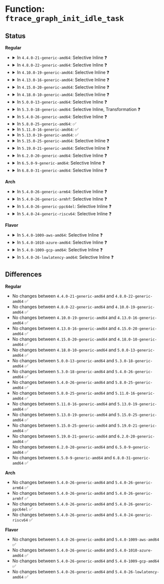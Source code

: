 # Function: <code>ftrace_graph_init_idle_task</code>

## Status
<b>Regular</b>
<ul>
<li>
<details>
<summary>In <code>4.4.0-21-generic-amd64</code>: Selective Inline ❓</summary>

```c
void ftrace_graph_init_idle_task(struct task_struct * t, int cpu)
```

```json
{
  "name": "ftrace_graph_init_idle_task",
  "collision_type": "Unique Global",
  "inline_type": "Selective",
  "funcs": [
    {
      "addr": 18446744071580179392,
      "name": "ftrace_graph_init_idle_task",
      "external": true,
      "loc": "kernel/trace/ftrace.c:5928",
      "file": "kernel/trace/ftrace.c",
      "inline": "not declared, inlined",
      "caller_inline": [],
      "caller_func": [
        "kernel/sched/core.c:init_idle",
        "kernel/trace/ftrace.c:register_ftrace_graph"
      ]
    }
  ],
  "symbols": [
    {
      "addr": 18446744071580179392,
      "name": "ftrace_graph_init_idle_task",
      "section": ".text",
      "bind": "STB_GLOBAL",
      "size": 200
    }
  ]
}
```
</details>
</li>
<li>
<details>
<summary>In <code>4.8.0-22-generic-amd64</code>: Selective Inline ❓</summary>

```c
void ftrace_graph_init_idle_task(struct task_struct * t, int cpu)
```

```json
{
  "name": "ftrace_graph_init_idle_task",
  "collision_type": "Unique Global",
  "inline_type": "Selective",
  "funcs": [
    {
      "addr": 18446744071580214272,
      "name": "ftrace_graph_init_idle_task",
      "external": true,
      "loc": "kernel/trace/ftrace.c:5961",
      "file": "kernel/trace/ftrace.c",
      "inline": "not declared, inlined",
      "caller_inline": [],
      "caller_func": [
        "kernel/sched/core.c:init_idle",
        "kernel/trace/ftrace.c:register_ftrace_graph"
      ]
    }
  ],
  "symbols": [
    {
      "addr": 18446744071580214272,
      "name": "ftrace_graph_init_idle_task",
      "section": ".text",
      "bind": "STB_GLOBAL",
      "size": 200
    }
  ]
}
```
</details>
</li>
<li>
<details>
<summary>In <code>4.10.0-19-generic-amd64</code>: Selective Inline ❓</summary>

```c
void ftrace_graph_init_idle_task(struct task_struct * t, int cpu)
```

```json
{
  "name": "ftrace_graph_init_idle_task",
  "collision_type": "Unique Global",
  "inline_type": "Selective",
  "funcs": [
    {
      "addr": 18446744071580255040,
      "name": "ftrace_graph_init_idle_task",
      "external": true,
      "loc": "kernel/trace/ftrace.c:6010",
      "file": "kernel/trace/ftrace.c",
      "inline": "not declared, inlined",
      "caller_inline": [],
      "caller_func": [
        "kernel/sched/core.c:init_idle",
        "kernel/trace/ftrace.c:register_ftrace_graph"
      ]
    }
  ],
  "symbols": [
    {
      "addr": 18446744071580255040,
      "name": "ftrace_graph_init_idle_task",
      "section": ".text",
      "bind": "STB_GLOBAL",
      "size": 200
    }
  ]
}
```
</details>
</li>
<li>
<details>
<summary>In <code>4.13.0-16-generic-amd64</code>: Selective Inline ❓</summary>

```c
void ftrace_graph_init_idle_task(struct task_struct * t, int cpu)
```

```json
{
  "name": "ftrace_graph_init_idle_task",
  "collision_type": "Unique Global",
  "inline_type": "Selective",
  "funcs": [
    {
      "addr": 18446744071580268176,
      "name": "ftrace_graph_init_idle_task",
      "external": true,
      "loc": "kernel/trace/ftrace.c:6791",
      "file": "kernel/trace/ftrace.c",
      "inline": "not declared, inlined",
      "caller_inline": [],
      "caller_func": [
        "kernel/sched/core.c:init_idle",
        "kernel/trace/ftrace.c:register_ftrace_graph"
      ]
    }
  ],
  "symbols": [
    {
      "addr": 18446744071580268176,
      "name": "ftrace_graph_init_idle_task",
      "section": ".text",
      "bind": "STB_GLOBAL",
      "size": 194
    }
  ]
}
```
</details>
</li>
<li>
<details>
<summary>In <code>4.15.0-20-generic-amd64</code>: Selective Inline ❓</summary>

```c
void ftrace_graph_init_idle_task(struct task_struct * t, int cpu)
```

```json
{
  "name": "ftrace_graph_init_idle_task",
  "collision_type": "Unique Global",
  "inline_type": "Selective",
  "funcs": [
    {
      "addr": 18446744071580321664,
      "name": "ftrace_graph_init_idle_task",
      "external": true,
      "loc": "kernel/trace/ftrace.c:7079",
      "file": "kernel/trace/ftrace.c",
      "inline": "not declared, inlined",
      "caller_inline": [],
      "caller_func": [
        "kernel/sched/core.c:init_idle",
        "kernel/trace/ftrace.c:register_ftrace_graph"
      ]
    }
  ],
  "symbols": [
    {
      "addr": 18446744071580321664,
      "name": "ftrace_graph_init_idle_task",
      "section": ".text",
      "bind": "STB_GLOBAL",
      "size": 188
    }
  ]
}
```
</details>
</li>
<li>
<details>
<summary>In <code>4.18.0-10-generic-amd64</code>: Selective Inline ❓</summary>

```c
void ftrace_graph_init_idle_task(struct task_struct * t, int cpu)
```

```json
{
  "name": "ftrace_graph_init_idle_task",
  "collision_type": "Unique Global",
  "inline_type": "Selective",
  "funcs": [
    {
      "addr": 18446744071580382288,
      "name": "ftrace_graph_init_idle_task",
      "external": true,
      "loc": "kernel/trace/ftrace.c:7066",
      "file": "kernel/trace/ftrace.c",
      "inline": "not declared, inlined",
      "caller_inline": [],
      "caller_func": [
        "kernel/sched/core.c:init_idle",
        "kernel/trace/ftrace.c:register_ftrace_graph"
      ]
    }
  ],
  "symbols": [
    {
      "addr": 18446744071580382288,
      "name": "ftrace_graph_init_idle_task",
      "section": ".text",
      "bind": "STB_GLOBAL",
      "size": 185
    }
  ]
}
```
</details>
</li>
<li>
<details>
<summary>In <code>5.0.0-13-generic-amd64</code>: Selective Inline ❓</summary>

```c
void ftrace_graph_init_idle_task(struct task_struct * t, int cpu)
```

```json
{
  "name": "ftrace_graph_init_idle_task",
  "collision_type": "Unique Global",
  "inline_type": "Selective",
  "funcs": [
    {
      "addr": 18446744071580550960,
      "name": "ftrace_graph_init_idle_task",
      "external": true,
      "loc": "kernel/trace/fgraph.c:477",
      "file": "kernel/trace/fgraph.c",
      "inline": "not declared, inlined",
      "caller_inline": [],
      "caller_func": [
        "kernel/sched/core.c:init_idle",
        "kernel/trace/fgraph.c:register_ftrace_graph"
      ]
    }
  ],
  "symbols": [
    {
      "addr": 18446744071580550960,
      "name": "ftrace_graph_init_idle_task",
      "section": ".text",
      "bind": "STB_GLOBAL",
      "size": 186
    }
  ]
}
```
</details>
</li>
<li>
<details>
<summary>In <code>5.3.0-18-generic-amd64</code>: Selective Inline, Transformation ❓</summary>

```c
void ftrace_graph_init_idle_task(struct task_struct * t, int cpu)
```

```json
{
  "name": "ftrace_graph_init_idle_task",
  "collision_type": "Unique Global",
  "inline_type": "Selective",
  "funcs": [
    {
      "addr": 18446744071580607965,
      "name": "ftrace_graph_init_idle_task",
      "external": true,
      "loc": "kernel/trace/fgraph.c:477",
      "file": "kernel/trace/fgraph.c",
      "inline": "not declared, inlined",
      "caller_inline": [],
      "caller_func": [
        "kernel/sched/core.c:init_idle",
        "kernel/trace/fgraph.c:start_graph_tracing"
      ]
    }
  ],
  "symbols": [
    {
      "addr": 18446744071580609158,
      "name": "ftrace_graph_init_idle_task.cold",
      "section": ".text",
      "bind": "STB_LOCAL",
      "size": 25
    },
    {
      "addr": 18446744071580607888,
      "name": "ftrace_graph_init_idle_task",
      "section": ".text",
      "bind": "STB_GLOBAL",
      "size": 194
    }
  ]
}
```
</details>
</li>
<li>
<details>
<summary>In <code>5.4.0-26-generic-amd64</code>: Selective Inline ❓</summary>

```c
void ftrace_graph_init_idle_task(struct task_struct * t, int cpu)
```

```json
{
  "name": "ftrace_graph_init_idle_task",
  "collision_type": "Unique Global",
  "inline_type": "Selective",
  "funcs": [
    {
      "addr": 18446744071580654880,
      "name": "ftrace_graph_init_idle_task",
      "external": true,
      "loc": "kernel/trace/fgraph.c:477",
      "file": "kernel/trace/fgraph.c",
      "inline": "not declared, inlined",
      "caller_inline": [],
      "caller_func": [
        "kernel/sched/core.c:init_idle",
        "kernel/trace/fgraph.c:start_graph_tracing"
      ]
    }
  ],
  "symbols": [
    {
      "addr": 18446744071580654880,
      "name": "ftrace_graph_init_idle_task",
      "section": ".text",
      "bind": "STB_GLOBAL",
      "size": 186
    }
  ]
}
```
</details>
</li>
<li>
<details>
<summary>In <code>5.8.0-25-generic-amd64</code>: ✅</summary>

```c
void ftrace_graph_init_idle_task(struct task_struct * t, int cpu)
```

```json
{
  "name": "ftrace_graph_init_idle_task",
  "collision_type": "Unique Global",
  "inline_type": "No",
  "funcs": [
    {
      "addr": 18446744071580757184,
      "name": "ftrace_graph_init_idle_task",
      "external": true,
      "loc": "kernel/trace/fgraph.c:505",
      "file": "kernel/trace/fgraph.c",
      "inline": "seen, unknown",
      "caller_inline": [],
      "caller_func": [
        "kernel/sched/core.c:init_idle",
        "kernel/trace/fgraph.c:start_graph_tracing"
      ]
    }
  ],
  "symbols": [
    {
      "addr": 18446744071580757184,
      "name": "ftrace_graph_init_idle_task",
      "section": ".text",
      "bind": "STB_GLOBAL",
      "size": 186
    }
  ]
}
```
</details>
</li>
<li>
<details>
<summary>In <code>5.11.0-16-generic-amd64</code>: ✅</summary>

```c
void ftrace_graph_init_idle_task(struct task_struct * t, int cpu)
```

```json
{
  "name": "ftrace_graph_init_idle_task",
  "collision_type": "Unique Global",
  "inline_type": "No",
  "funcs": [
    {
      "addr": 18446744071580745264,
      "name": "ftrace_graph_init_idle_task",
      "external": true,
      "loc": "kernel/trace/fgraph.c:502",
      "file": "kernel/trace/fgraph.c",
      "inline": "seen, unknown",
      "caller_inline": [],
      "caller_func": [
        "kernel/sched/core.c:init_idle",
        "kernel/trace/fgraph.c:start_graph_tracing"
      ]
    }
  ],
  "symbols": [
    {
      "addr": 18446744071580745264,
      "name": "ftrace_graph_init_idle_task",
      "section": ".text",
      "bind": "STB_GLOBAL",
      "size": 176
    }
  ]
}
```
</details>
</li>
<li>
<details>
<summary>In <code>5.13.0-19-generic-amd64</code>: ✅</summary>

```c
void ftrace_graph_init_idle_task(struct task_struct * t, int cpu)
```

```json
{
  "name": "ftrace_graph_init_idle_task",
  "collision_type": "Unique Global",
  "inline_type": "No",
  "funcs": [
    {
      "addr": 18446744071580749728,
      "name": "ftrace_graph_init_idle_task",
      "external": true,
      "loc": "kernel/trace/fgraph.c:502",
      "file": "kernel/trace/fgraph.c",
      "inline": "seen, unknown",
      "caller_inline": [],
      "caller_func": [
        "kernel/sched/core.c:init_idle",
        "kernel/trace/fgraph.c:start_graph_tracing"
      ]
    }
  ],
  "symbols": [
    {
      "addr": 18446744071580749728,
      "name": "ftrace_graph_init_idle_task",
      "section": ".text",
      "bind": "STB_GLOBAL",
      "size": 176
    }
  ]
}
```
</details>
</li>
<li>
<details>
<summary>In <code>5.15.0-25-generic-amd64</code>: Selective Inline ❓</summary>

```c
void ftrace_graph_init_idle_task(struct task_struct * t, int cpu)
```

```json
{
  "name": "ftrace_graph_init_idle_task",
  "collision_type": "Unique Global",
  "inline_type": "Selective",
  "funcs": [
    {
      "addr": 18446744071580933152,
      "name": "ftrace_graph_init_idle_task",
      "external": true,
      "loc": "kernel/trace/fgraph.c:502",
      "file": "kernel/trace/fgraph.c",
      "inline": "not declared, inlined",
      "caller_inline": [],
      "caller_func": [
        "kernel/sched/core.c:init_idle",
        "kernel/trace/fgraph.c:start_graph_tracing"
      ]
    }
  ],
  "symbols": [
    {
      "addr": 18446744071580933152,
      "name": "ftrace_graph_init_idle_task",
      "section": ".text",
      "bind": "STB_GLOBAL",
      "size": 301
    }
  ]
}
```
</details>
</li>
<li>
<details>
<summary>In <code>5.19.0-21-generic-amd64</code>: Selective Inline ❓</summary>

```c
void ftrace_graph_init_idle_task(struct task_struct * t, int cpu)
```

```json
{
  "name": "ftrace_graph_init_idle_task",
  "collision_type": "Unique Global",
  "inline_type": "Selective",
  "funcs": [
    {
      "addr": 18446744071581173152,
      "name": "ftrace_graph_init_idle_task",
      "external": true,
      "loc": "kernel/trace/fgraph.c:515",
      "file": "kernel/trace/fgraph.c",
      "inline": "not declared, inlined",
      "caller_inline": [],
      "caller_func": [
        "kernel/sched/core.c:init_idle",
        "kernel/trace/fgraph.c:start_graph_tracing"
      ]
    }
  ],
  "symbols": [
    {
      "addr": 18446744071581173152,
      "name": "ftrace_graph_init_idle_task",
      "section": ".text",
      "bind": "STB_GLOBAL",
      "size": 317
    }
  ]
}
```
</details>
</li>
<li>
<details>
<summary>In <code>6.2.0-20-generic-amd64</code>: Selective Inline ❓</summary>

```c
void ftrace_graph_init_idle_task(struct task_struct * t, int cpu)
```

```json
{
  "name": "ftrace_graph_init_idle_task",
  "collision_type": "Unique Global",
  "inline_type": "Selective",
  "funcs": [
    {
      "addr": 18446744071581488160,
      "name": "ftrace_graph_init_idle_task",
      "external": true,
      "loc": "kernel/trace/fgraph.c:515",
      "file": "kernel/trace/fgraph.c",
      "inline": "not declared, inlined",
      "caller_inline": [],
      "caller_func": [
        "kernel/sched/core.c:init_idle",
        "kernel/trace/fgraph.c:start_graph_tracing"
      ]
    }
  ],
  "symbols": [
    {
      "addr": 18446744071581488160,
      "name": "ftrace_graph_init_idle_task",
      "section": ".text",
      "bind": "STB_GLOBAL",
      "size": 317
    }
  ]
}
```
</details>
</li>
<li>
<details>
<summary>In <code>6.5.0-9-generic-amd64</code>: Selective Inline ❓</summary>

```c
void ftrace_graph_init_idle_task(struct task_struct * t, int cpu)
```

```json
{
  "name": "ftrace_graph_init_idle_task",
  "collision_type": "Unique Global",
  "inline_type": "Selective",
  "funcs": [
    {
      "addr": 18446744071581606096,
      "name": "ftrace_graph_init_idle_task",
      "external": true,
      "loc": "kernel/trace/fgraph.c:540",
      "file": "kernel/trace/fgraph.c",
      "inline": "not declared, inlined",
      "caller_inline": [],
      "caller_func": [
        "kernel/sched/core.c:init_idle",
        "kernel/trace/fgraph.c:start_graph_tracing"
      ]
    }
  ],
  "symbols": [
    {
      "addr": 18446744071581606096,
      "name": "ftrace_graph_init_idle_task",
      "section": ".text",
      "bind": "STB_GLOBAL",
      "size": 317
    }
  ]
}
```
</details>
</li>
<li>
<details>
<summary>In <code>6.8.0-31-generic-amd64</code>: Selective Inline ❓</summary>

```c
void ftrace_graph_init_idle_task(struct task_struct * t, int cpu)
```

```json
{
  "name": "ftrace_graph_init_idle_task",
  "collision_type": "Unique Global",
  "inline_type": "Selective",
  "funcs": [
    {
      "addr": 18446744071581718528,
      "name": "ftrace_graph_init_idle_task",
      "external": true,
      "loc": "kernel/trace/fgraph.c:540",
      "file": "kernel/trace/fgraph.c",
      "inline": "not declared, inlined",
      "caller_inline": [],
      "caller_func": [
        "kernel/sched/core.c:init_idle",
        "kernel/trace/fgraph.c:start_graph_tracing"
      ]
    }
  ],
  "symbols": [
    {
      "addr": 18446744071581718528,
      "name": "ftrace_graph_init_idle_task",
      "section": ".text",
      "bind": "STB_GLOBAL",
      "size": 367
    }
  ]
}
```
</details>
</li>
</ul>
<b>Arch</b>
<ul>
<li>
<details>
<summary>In <code>5.4.0-26-generic-arm64</code>: Selective Inline ❓</summary>

```c
void ftrace_graph_init_idle_task(struct task_struct * t, int cpu)
```

```json
{
  "name": "ftrace_graph_init_idle_task",
  "collision_type": "Unique Global",
  "inline_type": "Selective",
  "funcs": [
    {
      "addr": 18446603336491959456,
      "name": "ftrace_graph_init_idle_task",
      "external": true,
      "loc": "kernel/trace/fgraph.c:477",
      "file": "kernel/trace/fgraph.c",
      "inline": "not declared, inlined",
      "caller_inline": [],
      "caller_func": [
        "kernel/sched/core.c:init_idle",
        "kernel/trace/fgraph.c:start_graph_tracing"
      ]
    }
  ],
  "symbols": [
    {
      "addr": 18446603336491959456,
      "name": "ftrace_graph_init_idle_task",
      "section": ".text",
      "bind": "STB_GLOBAL",
      "size": 200
    }
  ]
}
```
</details>
</li>
<li>
<details>
<summary>In <code>5.4.0-26-generic-armhf</code>: Selective Inline ❓</summary>

```c
void ftrace_graph_init_idle_task(struct task_struct * t, int cpu)
```

```json
{
  "name": "ftrace_graph_init_idle_task",
  "collision_type": "Unique Global",
  "inline_type": "Selective",
  "funcs": [
    {
      "addr": 3225895088,
      "name": "ftrace_graph_init_idle_task",
      "external": true,
      "loc": "kernel/trace/fgraph.c:477",
      "file": "kernel/trace/fgraph.c",
      "inline": "not declared, inlined",
      "caller_inline": [],
      "caller_func": [
        "kernel/sched/core.c:init_idle",
        "kernel/trace/fgraph.c:start_graph_tracing"
      ]
    }
  ],
  "symbols": [
    {
      "addr": 3225895088,
      "name": "ftrace_graph_init_idle_task",
      "section": ".text",
      "bind": "STB_GLOBAL",
      "size": 240
    }
  ]
}
```
</details>
</li>
<li>
<details>
<summary>In <code>5.4.0-26-generic-ppc64el</code>: Selective Inline ❓</summary>

```c
void ftrace_graph_init_idle_task(struct task_struct * t, int cpu)
```

```json
{
  "name": "ftrace_graph_init_idle_task",
  "collision_type": "Unique Global",
  "inline_type": "Selective",
  "funcs": [
    {
      "addr": 13835058055285065760,
      "name": "ftrace_graph_init_idle_task",
      "external": true,
      "loc": "kernel/trace/fgraph.c:477",
      "file": "kernel/trace/fgraph.c",
      "inline": "not declared, inlined",
      "caller_inline": [],
      "caller_func": [
        "kernel/sched/core.c:init_idle",
        "kernel/trace/fgraph.c:start_graph_tracing"
      ]
    }
  ],
  "symbols": [
    {
      "addr": 13835058055285065760,
      "name": "ftrace_graph_init_idle_task",
      "section": ".text",
      "bind": "STB_GLOBAL",
      "size": 296
    }
  ]
}
```
</details>
</li>
<li>
<details>
<summary>In <code>5.4.0-24-generic-riscv64</code>: Selective Inline ❓</summary>

```c
void ftrace_graph_init_idle_task(struct task_struct * t, int cpu)
```

```json
{
  "name": "ftrace_graph_init_idle_task",
  "collision_type": "Unique Global",
  "inline_type": "Selective",
  "funcs": [
    {
      "addr": 18446743936272233400,
      "name": "ftrace_graph_init_idle_task",
      "external": true,
      "loc": "kernel/trace/fgraph.c:477",
      "file": "kernel/trace/fgraph.c",
      "inline": "not declared, inlined",
      "caller_inline": [],
      "caller_func": [
        "kernel/sched/core.c:init_idle",
        "kernel/trace/fgraph.c:register_ftrace_graph"
      ]
    }
  ],
  "symbols": [
    {
      "addr": 18446743936272233400,
      "name": "ftrace_graph_init_idle_task",
      "section": ".text",
      "bind": "STB_GLOBAL",
      "size": 186
    }
  ]
}
```
</details>
</li>
</ul>
<b>Flavor</b>
<ul>
<li>
<details>
<summary>In <code>5.4.0-1009-aws-amd64</code>: Selective Inline ❓</summary>

```c
void ftrace_graph_init_idle_task(struct task_struct * t, int cpu)
```

```json
{
  "name": "ftrace_graph_init_idle_task",
  "collision_type": "Unique Global",
  "inline_type": "Selective",
  "funcs": [
    {
      "addr": 18446744071580623680,
      "name": "ftrace_graph_init_idle_task",
      "external": true,
      "loc": "kernel/trace/fgraph.c:477",
      "file": "kernel/trace/fgraph.c",
      "inline": "not declared, inlined",
      "caller_inline": [],
      "caller_func": [
        "kernel/sched/core.c:init_idle",
        "kernel/trace/fgraph.c:start_graph_tracing"
      ]
    }
  ],
  "symbols": [
    {
      "addr": 18446744071580623680,
      "name": "ftrace_graph_init_idle_task",
      "section": ".text",
      "bind": "STB_GLOBAL",
      "size": 186
    }
  ]
}
```
</details>
</li>
<li>
<details>
<summary>In <code>5.4.0-1010-azure-amd64</code>: Selective Inline ❓</summary>

```c
void ftrace_graph_init_idle_task(struct task_struct * t, int cpu)
```

```json
{
  "name": "ftrace_graph_init_idle_task",
  "collision_type": "Unique Global",
  "inline_type": "Selective",
  "funcs": [
    {
      "addr": 18446744071580569936,
      "name": "ftrace_graph_init_idle_task",
      "external": true,
      "loc": "kernel/trace/fgraph.c:477",
      "file": "kernel/trace/fgraph.c",
      "inline": "not declared, inlined",
      "caller_inline": [],
      "caller_func": [
        "kernel/sched/core.c:init_idle",
        "kernel/trace/fgraph.c:start_graph_tracing"
      ]
    }
  ],
  "symbols": [
    {
      "addr": 18446744071580569936,
      "name": "ftrace_graph_init_idle_task",
      "section": ".text",
      "bind": "STB_GLOBAL",
      "size": 186
    }
  ]
}
```
</details>
</li>
<li>
<details>
<summary>In <code>5.4.0-1009-gcp-amd64</code>: Selective Inline ❓</summary>

```c
void ftrace_graph_init_idle_task(struct task_struct * t, int cpu)
```

```json
{
  "name": "ftrace_graph_init_idle_task",
  "collision_type": "Unique Global",
  "inline_type": "Selective",
  "funcs": [
    {
      "addr": 18446744071580614928,
      "name": "ftrace_graph_init_idle_task",
      "external": true,
      "loc": "kernel/trace/fgraph.c:477",
      "file": "kernel/trace/fgraph.c",
      "inline": "not declared, inlined",
      "caller_inline": [],
      "caller_func": [
        "kernel/sched/core.c:init_idle",
        "kernel/trace/fgraph.c:start_graph_tracing"
      ]
    }
  ],
  "symbols": [
    {
      "addr": 18446744071580614928,
      "name": "ftrace_graph_init_idle_task",
      "section": ".text",
      "bind": "STB_GLOBAL",
      "size": 186
    }
  ]
}
```
</details>
</li>
<li>
<details>
<summary>In <code>5.4.0-26-lowlatency-amd64</code>: Selective Inline ❓</summary>

```c
void ftrace_graph_init_idle_task(struct task_struct * t, int cpu)
```

```json
{
  "name": "ftrace_graph_init_idle_task",
  "collision_type": "Unique Global",
  "inline_type": "Selective",
  "funcs": [
    {
      "addr": 18446744071580672384,
      "name": "ftrace_graph_init_idle_task",
      "external": true,
      "loc": "kernel/trace/fgraph.c:477",
      "file": "kernel/trace/fgraph.c",
      "inline": "not declared, inlined",
      "caller_inline": [],
      "caller_func": [
        "kernel/sched/core.c:init_idle",
        "kernel/trace/fgraph.c:start_graph_tracing"
      ]
    }
  ],
  "symbols": [
    {
      "addr": 18446744071580672384,
      "name": "ftrace_graph_init_idle_task",
      "section": ".text",
      "bind": "STB_GLOBAL",
      "size": 186
    }
  ]
}
```
</details>
</li>
</ul>

## Differences
<b>Regular</b>
<ul>
<li>
No changes between <code>4.4.0-21-generic-amd64</code> and <code>4.8.0-22-generic-amd64</code> ✅
</li>
<li>
No changes between <code>4.8.0-22-generic-amd64</code> and <code>4.10.0-19-generic-amd64</code> ✅
</li>
<li>
No changes between <code>4.10.0-19-generic-amd64</code> and <code>4.13.0-16-generic-amd64</code> ✅
</li>
<li>
No changes between <code>4.13.0-16-generic-amd64</code> and <code>4.15.0-20-generic-amd64</code> ✅
</li>
<li>
No changes between <code>4.15.0-20-generic-amd64</code> and <code>4.18.0-10-generic-amd64</code> ✅
</li>
<li>
No changes between <code>4.18.0-10-generic-amd64</code> and <code>5.0.0-13-generic-amd64</code> ✅
</li>
<li>
No changes between <code>5.0.0-13-generic-amd64</code> and <code>5.3.0-18-generic-amd64</code> ✅
</li>
<li>
No changes between <code>5.3.0-18-generic-amd64</code> and <code>5.4.0-26-generic-amd64</code> ✅
</li>
<li>
No changes between <code>5.4.0-26-generic-amd64</code> and <code>5.8.0-25-generic-amd64</code> ✅
</li>
<li>
No changes between <code>5.8.0-25-generic-amd64</code> and <code>5.11.0-16-generic-amd64</code> ✅
</li>
<li>
No changes between <code>5.11.0-16-generic-amd64</code> and <code>5.13.0-19-generic-amd64</code> ✅
</li>
<li>
No changes between <code>5.13.0-19-generic-amd64</code> and <code>5.15.0-25-generic-amd64</code> ✅
</li>
<li>
No changes between <code>5.15.0-25-generic-amd64</code> and <code>5.19.0-21-generic-amd64</code> ✅
</li>
<li>
No changes between <code>5.19.0-21-generic-amd64</code> and <code>6.2.0-20-generic-amd64</code> ✅
</li>
<li>
No changes between <code>6.2.0-20-generic-amd64</code> and <code>6.5.0-9-generic-amd64</code> ✅
</li>
<li>
No changes between <code>6.5.0-9-generic-amd64</code> and <code>6.8.0-31-generic-amd64</code> ✅
</li>
</ul>
<b>Arch</b>
<ul>
<li>
No changes between <code>5.4.0-26-generic-amd64</code> and <code>5.4.0-26-generic-arm64</code> ✅
</li>
<li>
No changes between <code>5.4.0-26-generic-amd64</code> and <code>5.4.0-26-generic-armhf</code> ✅
</li>
<li>
No changes between <code>5.4.0-26-generic-amd64</code> and <code>5.4.0-26-generic-ppc64el</code> ✅
</li>
<li>
No changes between <code>5.4.0-26-generic-amd64</code> and <code>5.4.0-24-generic-riscv64</code> ✅
</li>
</ul>
<b>Flavor</b>
<ul>
<li>
No changes between <code>5.4.0-26-generic-amd64</code> and <code>5.4.0-1009-aws-amd64</code> ✅
</li>
<li>
No changes between <code>5.4.0-26-generic-amd64</code> and <code>5.4.0-1010-azure-amd64</code> ✅
</li>
<li>
No changes between <code>5.4.0-26-generic-amd64</code> and <code>5.4.0-1009-gcp-amd64</code> ✅
</li>
<li>
No changes between <code>5.4.0-26-generic-amd64</code> and <code>5.4.0-26-lowlatency-amd64</code> ✅
</li>
</ul>
